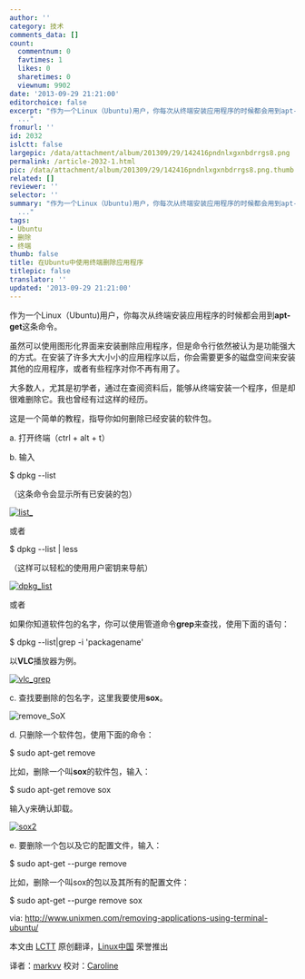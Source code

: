 ```yaml
---
author: ''
category: 技术
comments_data: []
count:
  commentnum: 0
  favtimes: 1
  likes: 0
  sharetimes: 0
  viewnum: 9902
date: '2013-09-29 21:21:00'
editorchoice: false
excerpt: "作为一个Linux（Ubuntu)用户，你每次从终端安装应用程序的时候都会用到apt-get这条命令。\r\n虽然可以使用图形化界面来安装删除应用程序，但是命令行依然被认为是功能强大的方式。在安装了许多大大小小的应用程序以后，
  ..."
fromurl: ''
id: 2032
islctt: false
largepic: /data/attachment/album/201309/29/142416pndnlxgxnbdrrgs8.png
permalink: /article-2032-1.html
pic: /data/attachment/album/201309/29/142416pndnlxgxnbdrrgs8.png.thumb.jpg
related: []
reviewer: ''
selector: ''
summary: "作为一个Linux（Ubuntu)用户，你每次从终端安装应用程序的时候都会用到apt-get这条命令。\r\n虽然可以使用图形化界面来安装删除应用程序，但是命令行依然被认为是功能强大的方式。在安装了许多大大小小的应用程序以后，
  ..."
tags:
- Ubuntu
- 删除
- 终端
thumb: false
title: 在Ubuntu中使用终端删除应用程序
titlepic: false
translator: ''
updated: '2013-09-29 21:21:00'
---
```


作为一个Linux（Ubuntu)用户，你每次从终端安装应用程序的时候都会用到**apt-get**这条命令。


虽然可以使用图形化界面来安装删除应用程序，但是命令行依然被认为是功能强大的方式。在安装了许多大大小小的应用程序以后，你会需要更多的磁盘空间来安装其他的应用程序，或者有些程序对你不再有用了。


大多数人，尤其是初学者，通过在查阅资料后，能够从终端安装一个程序，但是却很难删除它。我也曾经有过这样的经历。


这是一个简单的教程，指导你如何删除已经安装的软件包。


a. 打开终端（ctrl + alt + t）


b. 输入


$ dpkg --list


（这条命令会显示所有已安装的包）


[![list_](/data/attachment/album/201309/29/142416pndnlxgxnbdrrgs8.png)](https://img.linux.net.cn/data/attachment/album/201309/29/142416pndnlxgxnbdrrgs8.png)


或者


$ dpkg --list | less


（这样可以轻松的使用用户密钥来导航）


[![dpkg_list](/data/attachment/album/201309/29/142417wka6zlzac7llklcm.png)](https://img.linux.net.cn/data/attachment/album/201309/29/142417wka6zlzac7llklcm.png)


或者


如果你知道软件包的名字，你可以使用管道命令**grep**来查找，使用下面的语句：


$ dpkg --list|grep -i 'packagename'


以**VLC**播放器为例。


[![vlc_grep](/data/attachment/album/201309/29/142418kx6z6sxxu610taax.png)](https://img.linux.net.cn/data/attachment/album/201309/29/142418kx6z6sxxu610taax.png) 


c. 查找要删除的包名字，这里我要使用**sox**。


![remove_SoX](/data/attachment/album/201309/29/142419yp8gwg35omvgqr58.png)


d. 只删除一个软件包，使用下面的命令：


$ sudo apt-get remove


比如，删除一个叫**sox**的软件包，输入：


$ sudo apt-get remove sox


输入y来确认卸载。


[![sox2](/data/attachment/album/201309/29/142420ads1syyktlgcamma.png)](https://img.linux.net.cn/data/attachment/album/201309/29/142420ads1syyktlgcamma.png)


e. 要删除一个包以及它的配置文件，输入：


$ sudo apt-get --purge remove


比如，删除一个叫sox的包以及其所有的配置文件：


$ sudo apt-get --purge remove sox


 


via: <http://www.unixmen.com/removing-applications-using-terminal-ubuntu/>


本文由 [LCTT](https://github.com/LCTT/TranslateProject) 原创翻译，[Linux中国](http://linux.cn/portal.php) 荣誉推出


译者：[markvv](http://linux.cn/space/markvv) 校对：[Caroline](http://linux.cn/space/14763)